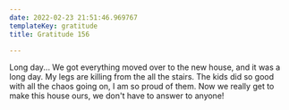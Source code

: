 ```yaml
---
date: 2022-02-23 21:51:46.969767
templateKey: gratitude
title: Gratitude 156

---
```


Long day... We got everything moved over to the new house, and it was a long
day.  My legs are killing from the all the stairs.  The kids did so good with
all the chaos going on, I am so proud of them.  Now we really get to make this
house ours, we don't have to answer to anyone!

